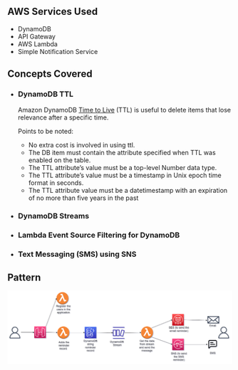 ## AWS Services Used
- DynamoDB
- API Gateway
- AWS Lambda
- Simple Notification Service

## Concepts Covered
- ### DynamoDB TTL
  Amazon DynamoDB [Time to Live](https://docs.aws.amazon.com/amazondynamodb/latest/developerguide/TTL.html) (TTL) is useful to delete items that lose relevance after a specific time.

  Points to be noted:
  - No extra cost is involved in using ttl.
  - The DB item must contain the attribute specified when TTL was enabled on the table.
  - The TTL attribute’s value must be a top-level Number data type.
  - The TTL attribute’s value must be a timestamp in Unix epoch time format in seconds.
  - The TTL attribute value must be a datetimestamp with an expiration of no more than five years in the past

- ### DynamoDB Streams
  
- ### Lambda Event Source Filtering for DynamoDB
- ### Text Messaging (SMS) using SNS

## Pattern 
![pattern](https://github.com/AdithyaBNayak/serverless-remainder_app/blob/dbSTreamAndTTL/images/reminderapp.png) 